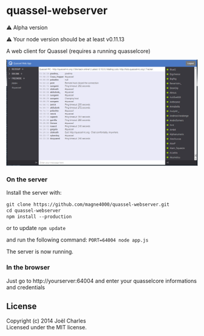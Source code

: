 # quassel-webserver

:warning: Alpha version

:warning: Your node version should be at least v0.11.13

A web client for Quassel (requires a running quasselcore)

![Webmusic screenshot](https://github.com/magne4000/magne4000.github.com/raw/master/images/quasselwebapp.png)

### On the server
Install the server with: 
```
git clone https://github.com/magne4000/quassel-webserver.git
cd quassel-webserver
npm install --production
```
or to update `npm update`

and run the following command: `PORT=64004 node app.js`

The server is now running.

### In the browser
Just go to http://yourserver:64004 and enter your quasselcore informations and credentials

## License
Copyright (c) 2014 Joël Charles  
Licensed under the MIT license.

